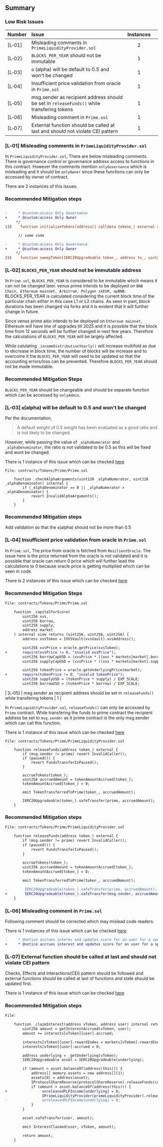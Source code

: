 ## Summary

### Low Risk Issues
|Number|Issue|Instances| |
|-|:-|:-:|:-:|
| [L&#x2011;01] | Misleading comments in `PrimeLiquidityProvider.sol` | 2 |
| [L&#x2011;02] | `BLOCKS_PER_YEAR` should not be immutable | 1 |
| [L&#x2011;03] | `α` (alpha) will be default to 0.5 and won't be changed | 1 |
| [L&#x2011;04] | Insufficient price validation from oracle in `Prime.sol` | 1 |
| [L&#x2011;05] | msg.sender as recipient address should be set in `releaseFunds()` while transfering tokens | 1 |
| [L&#x2011;06] | Misleading comment in `Prime.sol` | 1 |
| [L&#x2011;07] | External function should be called at last and should not violate CEI pattern | 1 |

### [L&#x2011;01]  Misleading comments in `PrimeLiquidityProvider.sol`
In `PrimeLiquidityProvider.sol`, There are below misleading comments. There is governance control or governance address access to functions in this contract. However the comments mention `onlyGovernance` which is misleading and it should be `onlyOwner` since these functions can only be accessed by owner of contract.

There are 2 instances of this issues:

### Recommended Mitigation steps

```diff

-     * @custom:access Only Governance
+     * @custom:access Only Owner
     */
118    function initializeTokens(address[] calldata tokens_) external onlyOwner {

      // some code

-     * @custom:access Only Governance
+     * @custom:access Only Owner
     */
216    function sweepToken(IERC20Upgradeable token_, address to_, uint256 amount_) external onlyOwner {
```

### [L&#x2011;02]  `BLOCKS_PER_YEAR` should not be immutable address
In `Prime.sol`, `BLOCKS_PER_YEAR` is considered to be immutable which means it can not be changed later. venus prime intends to be deployed on `BNB Chain, Ethereum mainnet, Arbitrum, Polygon zkEVM, opBNB`. BLOCKS_PER_YEAR is calculated considering the current block time of the particular chain either in this case L1 or L2 chains. As seen in past, block durations has been changed via forks and it is evident that it will further change in future.

Since venus prime also intends to be deployed on `Ethereum mainnet`. Ethereum will have line of upgrades till 2025 and it is possible that the block time from 12 seconds will be further changed in next few years. Therefore the calculations of `BLOCKS_PER_YEAR` will be largely affected. 

While calulating `_incomeDistributionYearly()` will increase multifold as due to decrease in block time, the number of blocks will be increase and to overcome it the `BLOCKS_PER_YEAR` will need to be updated so that the accounting errors/loss can be prevented. Therefore `BLOCKS_PER_YEAR` should not be made immutable.

### Recommended Mitigation Steps
`BLOCKS_PER_YEAR` should be changeable and should be separate function which can be accessed by `onlyAdmin`. 


### [L&#x2011;03]  `α`(alpha) will be default to 0.5 and won't be changed
Per the documentation,
> A default weight of 0.5 weight has been evaluated as a good ratio and is not likely to be changed. 

However, while passing the value of `_alphaNumerator` and `_alphaDenominator`, the ratio is not validated to be 0.5 as this will be fixed and wont be changed.

There is 1 instance of this issue which can be checked [here](https://github.com/code-423n4/2023-09-venus/blob/b11d9ef9db8237678567e66759003138f2368d23/contracts/Tokens/Prime/Prime.sol#L809C68-L813)

```Solidity
File: contracts/Tokens/Prime/Prime.sol

    function _checkAlphaArguments(uint128 _alphaNumerator, uint128 _alphaDenominator) internal {
        if (_alphaDenominator == 0 || _alphaNumerator > _alphaDenominator) {
            revert InvalidAlphaArguments();
        }
    }
```

### Recommended Mitigation steps
Add validation so that the `α`(alpha) should not be more than 0.5

### [L&#x2011;04]  Insufficient price validation from oracle in `Prime.sol`
In `Prime.sol`, The price from oracle is fetched from `ResilientOracle`. The issue here is the price returned from the oracle is not validated and it is possible that oracle can return 0 price which will further lead the calculations to 0 because oracle price is getting multiplied which can be seen in code.

There is 2 instances of this issue which can be checked [here](https://github.com/code-423n4/2023-09-venus/blob/b11d9ef9db8237678567e66759003138f2368d23/contracts/Tokens/Prime/Prime.sol#L880-L884)

### Recommended Mitigation Steps

```diff
File: contracts/Tokens/Prime/Prime.sol

    function _capitalForScore(
        uint256 xvs,
        uint256 borrow,
        uint256 supply,
        address market
    ) internal view returns (uint256, uint256, uint256) {
        address xvsToken = IXVSVault(xvsVault).xvsAddress();

        uint256 xvsPrice = oracle.getPrice(xvsToken);
+       require(xvsPrice != 0, "invalid xvsPrice");
        uint256 borrowCapUSD = (xvsPrice * ((xvs * markets[market].borrowMultiplier) / EXP_SCALE)) / EXP_SCALE;
        uint256 supplyCapUSD = (xvsPrice * ((xvs * markets[market].supplyMultiplier) / EXP_SCALE)) / EXP_SCALE;

        uint256 tokenPrice = oracle.getUnderlyingPrice(market);
+       require(tokenPrice != 0, "invalid tokenPrice");
        uint256 supplyUSD = (tokenPrice * supply) / EXP_SCALE;
        uint256 borrowUSD = (tokenPrice * borrow) / EXP_SCALE;
```

| [L&#x2011;05] | msg.sender as recipient address should be set in `releaseFunds()` while transfering tokens | 1 |

In `PrimeLiquidityProvider.sol`, `releaseFunds()` can only be accessed by `Prime` contract. While transfering the funds to prime contract the recipient address be set to `msg.sender` as it prime contract is the only msg.sender which can call this function.

There is 1 instance of this issue which can be checked [here](https://github.com/code-423n4/2023-09-venus/blob/b11d9ef9db8237678567e66759003138f2368d23/contracts/Tokens/Prime/PrimeLiquidityProvider.sol#L204)

```Solidity
File: contracts/Tokens/Prime/PrimeLiquidityProvider.sol

    function releaseFunds(address token_) external {
        if (msg.sender != prime) revert InvalidCaller();
        if (paused()) {
            revert FundsTransferIsPaused();
        }

        accrueTokens(token_);
        uint256 accruedAmount = tokenAmountAccrued[token_];
        tokenAmountAccrued[token_] = 0;

        emit TokenTransferredToPrime(token_, accruedAmount);

        IERC20Upgradeable(token_).safeTransfer(prime, accruedAmount);
    }
```

### Recommended Mitigation steps

```diff
File: contracts/Tokens/Prime/PrimeLiquidityProvider.sol

    function releaseFunds(address token_) external {
        if (msg.sender != prime) revert InvalidCaller();
        if (paused()) {
            revert FundsTransferIsPaused();
        }

        accrueTokens(token_);
        uint256 accruedAmount = tokenAmountAccrued[token_];
        tokenAmountAccrued[token_] = 0;

        emit TokenTransferredToPrime(token_, accruedAmount);

-        IERC20Upgradeable(token_).safeTransfer(prime, accruedAmount);
+        IERC20Upgradeable(token_).safeTransfer(msg.sender, accruedAmount);
    }
```

### [L&#x2011;06]  Misleading comment in `Prime.sol`
Following comment should be corrected which may mislead code readers.

There is 1 instances of this issue which can be checked [here](https://github.com/code-423n4/2023-09-venus/blob/b11d9ef9db8237678567e66759003138f2368d23/contracts/Tokens/Prime/Prime.sol#L385)

```diff
-     * @notice accrues interes and updates score for an user for a specific market
+     * @notice accrues interest and updates score for an user for a specific market
```

### [L&#x2011;07]  External function should be called at last and should not violate CEI pattern
Checks, Effects and Interactions(CEI) pattern should be followed and external functions should be called at last of functions and state should be updated first.

There is 1 instance of this issue which can be checked [here](https://github.com/code-423n4/2023-09-venus/blob/b11d9ef9db8237678567e66759003138f2368d23/contracts/Tokens/Prime/Prime.sol#L688)

### Recommended Mitigation steps

```diff
File: 

    function _claimInterest(address vToken, address user) internal returns (uint256) {
        uint256 amount = getInterestAccrued(vToken, user);
        amount += interests[vToken][user].accrued;

        interests[vToken][user].rewardIndex = markets[vToken].rewardIndex;
        interests[vToken][user].accrued = 0;

        address underlying = _getUnderlying(vToken);
        IERC20Upgradeable asset = IERC20Upgradeable(underlying);

        if (amount > asset.balanceOf(address(this))) {
            address[] memory assets = new address[](1);
            assets[0] = address(asset);
            IProtocolShareReserve(protocolShareReserve).releaseFunds(comptroller, assets);
            if (amount > asset.balanceOf(address(this))) {
+                unreleasedPLPIncome[underlying] = 0;
                 IPrimeLiquidityProvider(primeLiquidityProvider).releaseFunds(address(asset));
-                unreleasedPLPIncome[underlying] = 0;
            }
        }

        asset.safeTransfer(user, amount);

        emit InterestClaimed(user, vToken, amount);

        return amount;
    }
```